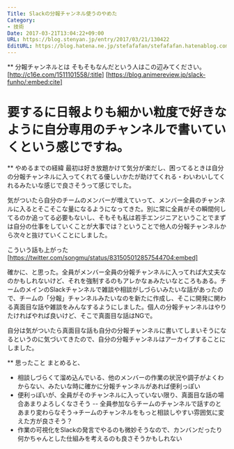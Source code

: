 ```yaml
---
Title: Slackの分報チャンネル使うのやめた
Category:
- 技術
Date: 2017-03-21T13:04:22+09:00
URL: https://blog.stenyan.jp/entry/2017/03/21/130422
EditURL: https://blog.hatena.ne.jp/stefafafan/stefafafan.hatenablog.com/atom/entry/10328749687229232409
---
```


** 分報チャンネルとは
そもそもなんだという人はこの辺みてください。
[http://c16e.com/1511101558/:title]
[https://blog.animereview.jp/slack-funho/:embed:cite]

要するに日報よりも細かい粒度で好きなように自分専用のチャンネルで書いていくという感じですね。
====

** やめるまでの経緯
最初は好き放題かけて気分が楽だし、困ってるときは自分の分報チャンネルに入ってくれてる優しいかたが助けてくれる・わいわいしてくれるみたいな感じで良さそうって感じでした。

気がついたら自分のチームのメンバーが増えていって、メンバー全員のチャンネルに入るとそこそこな量になるようになってきた。別に常に全員がその瞬間何してるのか追ってる必要もないし、そもそも私は若手エンジニアということでまずは自分の仕事をしていくことが大事では？ということで他人の分報チャンネルから次々と抜けていくことにしました。

こういう話も上がった
[https://twitter.com/songmu/status/831505012857544704:embed]

確かに、と思った。全員がメンバー全員の分報チャンネルに入ってれば大丈夫なのかもしれないけど、それを強制するのもアレかなぁみたいなところもある。チームのメインのSlackチャンネルで雑談や相談がしづらいみたいな話があったので、チームの「分報」チャンネルみたいなのを新たに作成し、そこに開発に関わる真面目な話や雑談をみんなするようにしました。個人の分報チャンネルはやりたければやれば良いけど、そこで真面目な話はNGで。

自分は気がついたら真面目な話も自分の分報チャンネルに書いてしまいそうになるというのに気づいてきたので、自分の分報チャンネルはアーカイブすることにしました。

** 思ったこと
まとめると、
- 相談しづらくて溜め込んでいる、他のメンバーの作業の状況や調子がよくわからない、みたいな時に確かに分報チャンネルがあれば便利っぽい
- 便利っぽいが、全員がそのチャンネルに入っていない限り、真面目な話の場合あまりよろしくなさそう
-- 全員参加ならチームのチャンネルで話すのとあまり変わらなそう→チームのチャンネルをもっと相談しやすい雰囲気に変えた方が良さそう？
- 作業の可視化をSlackの発言でやるのも微妙そうなので、カンバンだったり何かちゃんとした仕組みを考えるのも良さそうかもしれない
